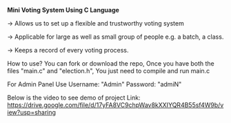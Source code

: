 **Mini Voting System Using C Language**

-> Allows us to set up a flexible and trustworthy voting system

-> Applicable for large as well as small group of people e.g. a batch, a class.

-> Keeps a record of  every voting process.

How to use?
You can fork or download the repo, Once you have both the files "main.c" and "election.h", You just need to compile and run main.c


For Admin Panel Use Username: "Admin" Password: "admiN"

Below is the video to see demo of project
Link: https://drive.google.com/file/d/17yFA8VC9chpWav8kXXIYQR4B55sf4W9b/view?usp=sharing
